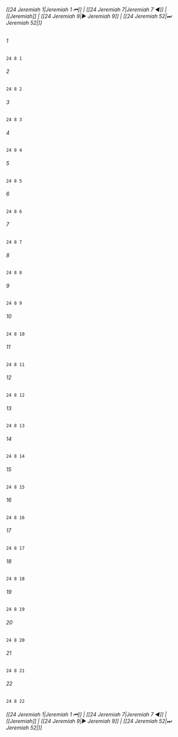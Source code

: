 
###### [[24 Jeremiah 1|Jeremiah 1 ⏮]] | [[24 Jeremiah 7|Jeremiah 7 ◀]] | [[Jeremiah]] | [[24 Jeremiah 9|▶ Jeremiah 9]] | [[24 Jeremiah 52|⏭ Jeremiah 52|]]

###### 1
``` verse
24 8 1 
```
###### 2
``` verse
24 8 2 
```
###### 3
``` verse
24 8 3 
```
###### 4
``` verse
24 8 4 
```
###### 5
``` verse
24 8 5 
```
###### 6
``` verse
24 8 6 
```
###### 7
``` verse
24 8 7 
```
###### 8
``` verse
24 8 8 
```
###### 9
``` verse
24 8 9 
```
###### 10
``` verse
24 8 10 
```
###### 11
``` verse
24 8 11 
```
###### 12
``` verse
24 8 12 
```
###### 13
``` verse
24 8 13 
```
###### 14
``` verse
24 8 14 
```
###### 15
``` verse
24 8 15 
```
###### 16
``` verse
24 8 16 
```
###### 17
``` verse
24 8 17 
```
###### 18
``` verse
24 8 18 
```
###### 19
``` verse
24 8 19 
```
###### 20
``` verse
24 8 20 
```
###### 21
``` verse
24 8 21 
```
###### 22
``` verse
24 8 22 
```

###### [[24 Jeremiah 1|Jeremiah 1 ⏮]] | [[24 Jeremiah 7|Jeremiah 7 ◀]] | [[Jeremiah]] | [[24 Jeremiah 9|▶ Jeremiah 9]] | [[24 Jeremiah 52|⏭ Jeremiah 52|]]

